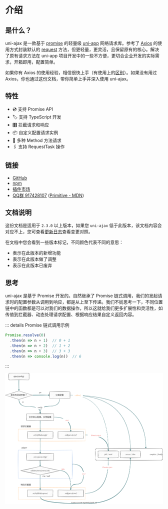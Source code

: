 # 介绍

## 是什么？

uni-ajax 是一款基于 [promise](https://javascript.info/promise-basics) 的轻量级 [uni-app](https://uniapp.dcloud.io/) 网络请求库。参考了 [Axios](https://github.com/axios/axios) 的使用方式封装默认的 [request](https://uniapp.dcloud.io/api/request/request) 方法，但更轻量，更灵活，且保留原有的核心。解决了原有请求方法在 uni-app 项目开发中的一些不方便，更切合企业开发的实际需求，开箱即用，配置简单。

如果你有 Axios 的使用经验，相信很快上手（有使用上的[区别](/guide/question#与-axios-的使用区别)）。如果没有用过 Axios，你也通过这份文档，带你简单上手并深入使用 uni-ajax。

## 特性

- 💿 支持 Promise API
- 🏷 支持 TypeScript 开发
- 🎛 拦截请求和响应
- 📦 自定义配置请求实例
- 📡 多种 Method 方法请求
- 🖇 支持 RequestTask 操作

## 链接

- [GitHub](https://github.com/ponjs/uni-ajax)
- [npm](https://www.npmjs.com/package/uni-ajax)
- [插件市场](https://ext.dcloud.net.cn/plugin?id=2351)
- [QQ群 917428107](https://qm.qq.com/cgi-bin/qm/qr?k=a0NaOxj875pQzpGh0MEx5jJPZnKAw_IM&jump_from=webapi) ([Primitive - MDN](https://developer.mozilla.org/zh-CN/docs/Glossary/Primitive))

## 文档说明

这份文档是适用于 `2.3.0` 以上版本，如果您 `uni-ajax` 低于此版本，该文档内容会对应不上，您可查看[更新日志](https://ext.dcloud.net.cn/plugin?id=2351&update_log)查看变更对照。

在文档中您会看到一些版本标记，不同颜色代表不同的意思：

- <Badge type="tip" text="新增" /> 表示在此版本的新增功能
- <Badge type="warning" text="调整" /> 表示在此版本做了调整
- <Badge type="danger" text="废弃" /> 表示在此版本已废弃

## 思考

uni-ajax 是基于 Promise 开发的。自然继承了 Promise 链式调用，我们的发起请求时的配置参数从调用到响应，都是从上至下传递。我们不妨思考一下，不同位置链中的函数都是可以对我们的数据操作，所以这就给我们更多扩展性和灵活性，如传值到拦截器、动态处理请求配置、根据响应结果自定义返回内容。

::: details Promise 链式调用示例
```js
Promise.resolve(0)
  .then(n => n + 1)  // 0 + 1
  .then(n => n + 2)  // 1 + 2
  .then(n => n + 3)  // 3 + 3
  .then(n => console.log(n))  // 6
```
:::

![schematic](./schematic.svg)

